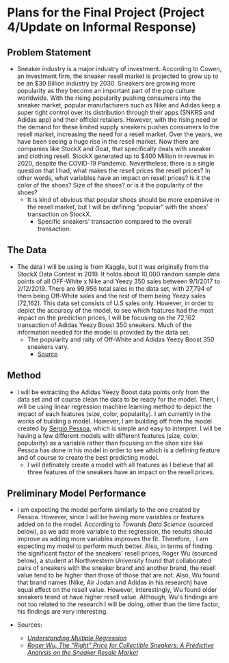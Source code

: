 # Plans for the Final Project (Project 4/Update on Informal Response)

## Problem Statement 
* Sneaker industry is a major industry of investment. According to Cowen, an investment firm, the sneaker resell market is projected to grow up to be an $30 Billion industry by 2030. Sneakers are growing more popularity as they become an important part of the pop culture worldwide. With the rising popularity pushing consumers into the sneaker market, popular manufacturers such as Nike and Adidas keep a super tight control over its distribution through their apps (SNKRS and Adidas app) and their official retailers. However, with the rising need or the demand for these limited supply sneakers pushes consumers to the resell market, increasing the need for a resell market. Over the years, we have been seeing a huge rise in the resell market. Now there are companies like StockX and Goat, that specifically deals with sneaker and clothing resell. StockX generated up to $400 Million in revenue in 2020, despite the COVID-19 Pandemic. Nevertheless, there is a single question that I had, what makes the resell prices the resell prices? In other words, what variables have an impact on resell prices? Is it the color of the shoes? Size of the shoes? or is it the popularity of the shoes? 
  * It is kind of obvious that popular shoes should be more expensive in the resell market, but I will be defining "popular" with the shoes' transaction on StockX.
    * Specific sneakers' transaction compared to the overall transaction. 

## The Data
* The data I will be using is from Kaggle, but it was originally from the StockX Data Contest in 2019. It holds about 10,000 random sample data points of all OFF-White x Nike and Yeezy 350 sales between 9/1/2017 to 2/12/2019. There are 99,956 total sales in the data set, with 27,794 of them being Off-White sales and the rest of them being Yeezy sales (72,162). This data set consists of U.S sales only. However, in order to depict the accuracy of the model, to see which features had the most impact on the prediction prices, I will be focusing on the 72,162 transaction of Adidas Yeezy Boost 350 sneakers. Much of the information needed for the model is provided by the data set. 
  * The popularity and raity of Off-White and Adidas Yeezy Boost 350 sneakers vary. 
    * [Source](https://www.kaggle.com/hudsonstuck/stockx-data-contest)  

## Method 
* I will be extracting the Adidas Yeezy Boost data points only from the data set and of course clean the data to be ready for the model. Then, I will be using linear regression machine learning method to depict the impact of each features (size, color, popularity). I am currently in the works of building a model. However, I am building off from the model created by [Sergio Pessoa](https://www.kaggle.com/sslp23/analyzing-yeezy-s-market), which is simple and easy to interpret. I will be having a few different models with different features (size, color, popularity) as a variable rather than focusing on the shoe size like Pessoa has done in his model in order to see which is a defining feature and of course to create the best predicting model. 
  * I will definately create a model with all features as I believe that all three features of the sneakers have an impact on the resell prices. 

## Preliminary Model Performance
* I am expecting the model perform similarly to the one created by Pessoa. However, since I will be having more variables or features added on to the model. According to _Towards Data Science_ (sourced below), as we add more variable to the regression, the results should improve as adding more variables improves the fit. Therefore, , I am expecting my model to perform much better. Also, in terms of finding the significant factor of the sneakers' resell prices, Roger Wu (sourced below), a student at Northwestern University found that collaborated pairs of sneakers with the sneaker brand and another brand, the resell value tend to be higher than those of those that are not. Also, Wu found that brand names (Nike, Air Jodan and Adidas in his research) have equal effect on the resell value. However, interestingly, Wu found older sneakers tesnd ot have higher resell value. Although, Wu's findings are not too related to the research I will be doing, other than the time factor, his findings are very interesting.
 
* Sources: 
  * [_Understanding Multiple Regression_](https://towardsdatascience.com/understanding-multiple-regression-249b16bde83e) 
  * [_Roger Wu, The "Right" Price for Collectible Sneakers: A Predictive Analysis on the Sneaker Resale Market_](https://mmss.wcas.northwestern.edu/thesis/articles/get/1048/wuroger_78337_9062452_Wu.Roger.Thesis.2020.pdf) 

